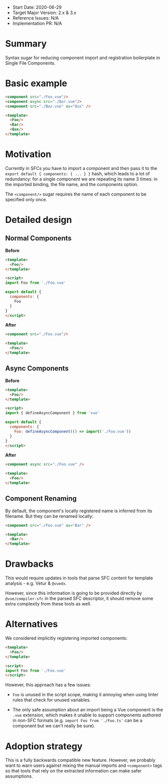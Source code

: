 - Start Date: 2020-06-29
- Target Major Version: 2.x & 3.x
- Reference Issues: N/A
- Implementation PR: N/A

# Summary

Syntax sugar for reducing component import and registration boilerplate in Single File Components.

# Basic example

```html
<component src="./Foo.vue"/>
<component async src="./Bar.vue"/>
<component src="./Baz.vue" as="Qux" />

<template>
  <Foo/>
  <Bar/>
  <Qux/>
</template>
```

# Motivation

Currently in SFCs you have to import a component and then pass it to the `export default { components: { ... } }` hash, which leads to a lot of redundancy: for a single component we are repeating its name 3 times: in the imported binding, the file name, and the components option.

The `<component/>` sugar requires the name of each component to be specified only once.

# Detailed design

## Normal Components

**Before**

```html
<template>
  <Foo/>
</template>

<script>
import Foo from './Foo.vue'

export default {
  components: {
    Foo
  }
}
</script>
```

**After**

```html
<component src="./Foo.vue"/>

<template>
  <Foo/>
</template>
```

## Async Components

**Before**

```html
<template>
  <Foo/>
</template>

<script>
import { defineAsyncComponent } from 'vue'

export default {
  components: {
    Foo: defineAsyncComponent(() => import('./Foo.vue'))
  }
}
</script>
```

**After**

```html
<component async src="./Foo.vue" />

<template>
  <Foo/>
</template>
```

## Component Renaming

By default, the component's locally registered name is inferred from its filename. But they can be renamed locally:

```html
<component src="./Foo.vue" as="Bar" />

<template>
  <Bar/>
</template>
```

# Drawbacks

This would require updates in tools that parse SFC content for template analysis - e.g. Vetur & `@vuedx`.

However, since this information is going to be provided directly by `@vue/compiler-sfc` in the parsed SFC descriptor, it should remove some extra complexity from these tools as well.

# Alternatives

We considered implicitly registering imported components:

```html
<template>
  <Foo/>
</template>

<script>
import Foo from './Foo.vue'
</script>
```

However, this approach has a few issues:

- `Foo` is unused in the script scope, making it annoying when using linter rules that check for unused variables.

- The only safe assumption about an import being a Vue component is the `.vue` extension, which makes it unable to support components authored in non-SFC formats (e.g. `import Foo from './Foo.ts'` can be a component but we can't really be sure).

# Adoption strategy

This is a fully backwards compatible new feature. However, we probably want to warn users against mixing the manual imports and `<component>` tags so that tools that rely on the extracted information can make safer assumptions.
